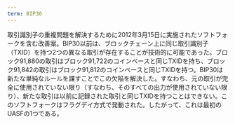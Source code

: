 ```yaml
---
term: BIP30
---
```

取引識別子の重複問題を解決するために2012年3月15日に実施されたソフトフォークを含む改善案。BIP30以前は、ブロックチェーン上に同じ取引識別子（TXID）を持つ2つの異なる取引が存在することが技術的に可能であった。ブロック91,880の取引はブロック91,722のコインベースと同じTXIDを持ち、ブロック91,842の取引はブロック91,812のコインベースと同じTXIDを持つ。BIP30は新たな単純なルールを課すことでこの欠陥を解決した。すなわち、元の取引が完全に使用されていない限り（すなわち、そのすべての出力が使用されていない限り）、新たな取引は以前に記録された取引と同じTXIDを持つことはできない。このソフトフォークはフラグデイ方式で発動された。したがって、これは最初のUASFの1つである。